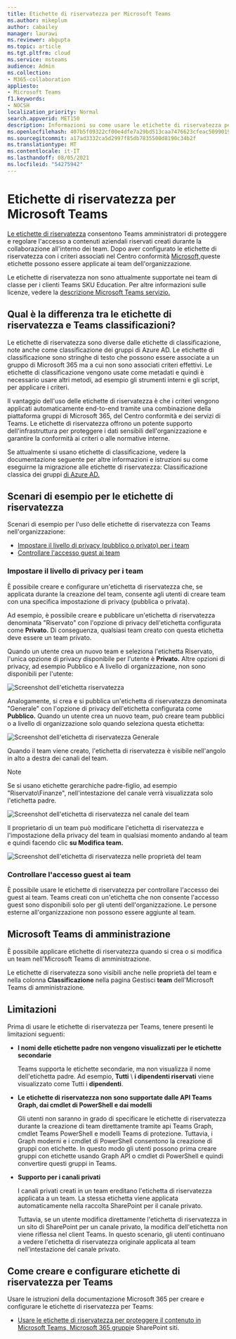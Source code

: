 ```yaml
---
title: Etichette di riservatezza per Microsoft Teams
ms.author: mikeplum
author: cabailey
manager: laurawi
ms.reviewer: abgupta
ms.topic: article
ms.tgt.pltfrm: cloud
ms.service: msteams
audience: Admin
ms.collection:
- M365-collaboration
appliesto:
- Microsoft Teams
f1.keywords:
- NOCSH
localization_priority: Normal
search.appverid: MET150
description: Informazioni su come usare le etichette di riservatezza per proteggere i team in Microsoft Teams.
ms.openlocfilehash: 407b5f09322cf00e4dfe7a29bd513caa7476623cfeac5099019cc2c3ffb6a248
ms.sourcegitcommit: a17ad3332ca5d2997f85db7835500d8190c34b2f
ms.translationtype: MT
ms.contentlocale: it-IT
ms.lasthandoff: 08/05/2021
ms.locfileid: "54275942"
---
```

# <a name="sensitivity-labels-for-microsoft-teams"></a>Etichette di riservatezza per Microsoft Teams

[Le etichette di riservatezza](/microsoft-365/compliance/sensitivity-labels) consentono Teams amministratori di proteggere e regolare l'accesso a contenuti aziendali riservati creati durante la collaborazione all'interno dei team. Dopo aver configurato le etichette di riservatezza con i criteri associati nel Centro conformità [Microsoft,](/microsoft-365/compliance/go-to-the-securitycompliance-center)queste etichette possono essere applicate ai team dell'organizzazione.

Le etichette di riservatezza non sono attualmente supportate nei team di classe per i clienti Teams SKU Education. Per altre informazioni sulle licenze, vedere la [descrizione Microsoft Teams servizio.](/office365/servicedescriptions/teams-service-description)

## <a name="whats-the-difference-between-sensitivity-labels-and-teams-classification-labels"></a>Qual è la differenza tra le etichette di riservatezza e Teams classificazioni?

Le etichette di riservatezza sono diverse dalle etichette di classificazione, note anche come classificazione dei gruppi di Azure AD. Le etichette di classificazione sono stringhe di testo che possono essere associate a un gruppo di Microsoft 365 ma a cui non sono associati criteri effettivi. Le etichette di classificazione vengono usate come metadati e quindi è necessario usare altri metodi, ad esempio gli strumenti interni e gli script, per applicare i criteri.

Il vantaggio dell'uso delle etichette di riservatezza è che i criteri vengono applicati automaticamente end-to-end tramite una combinazione della piattaforma gruppi di Microsoft 365, del Centro conformità e dei servizi di Teams. Le etichette di riservatezza offrono un potente supporto dell'infrastruttura per proteggere i dati sensibili dell'organizzazione e garantire la conformità ai criteri o alle normative interne.

Se attualmente si usano etichette di classificazione, vedere la documentazione seguente per altre informazioni e istruzioni su come eseguirne la migrazione alle etichette di riservatezza: Classificazione classica dei gruppi [di Azure AD.](/microsoft-365/compliance/sensitivity-labels-teams-groups-sites#classic-azure-ad-group-classification)

## <a name="example-scenarios-for-sensitivity-labels"></a>Scenari di esempio per le etichette di riservatezza

Scenari di esempio per l'uso delle etichette di riservatezza con Teams nell'organizzazione:

- [Impostare il livello di privacy (pubblico o privato) per i team](#set-the-privacy-level-for-teams)
- [Controllare l'accesso guest ai team](#control-guest-access-to-teams)

### <a name="set-the-privacy-level-for-teams"></a>Impostare il livello di privacy per i team

È possibile creare e configurare un'etichetta di riservatezza che, se applicata durante la creazione del team, consente agli utenti di creare team con una specifica impostazione di privacy (pubblica o privata).

Ad esempio, è possibile creare e pubblicare un'etichetta di riservatezza denominata "Riservato" con l'opzione di privacy dell'etichetta configurata come **Privato.** Di conseguenza, qualsiasi team creato con questa etichetta deve essere un team privato. 

Quando un utente crea un nuovo  team e seleziona l'etichetta Riservato, l'unica opzione di privacy disponibile per l'utente è **Privato.** Altre opzioni di privacy, ad esempio Pubblico e A livello di organizzazione, non sono disponibili per l'utente:

![Screenshot dell'etichetta riservatezza](media/sensitivity-labels-confidential-example.png)

Analogamente, si crea e si pubblica un'etichetta di riservatezza denominata "Generale" con l'opzione di privacy dell'etichetta configurata come **Pubblico.** Quando un utente crea un nuovo team, può creare team pubblici o a livello di organizzazione solo quando seleziona questa etichetta:

![Screenshot dell'etichetta di riservatezza Generale](media/sensitivity-labels-general-example.png)

Quando il team viene creato, l'etichetta di riservatezza è visibile nell'angolo in alto a destra dei canali del team. 

> [!NOTE]
> Se si usano etichette gerarchiche padre-figlio, ad esempio "Riservato\Finanze", nell'intestazione del canale verrà visualizzata solo l'etichetta padre.

![Screenshot dell'etichetta di riservatezza nel canale del team](media/sensitivity-labels-channel.png)

Il proprietario di un team può modificare l'etichetta di riservatezza e l'impostazione della privacy del team in qualsiasi momento andando al team e quindi facendo clic **su Modifica team.**

![Screenshot dell'etichetta di riservatezza nelle proprietà del team](media/sensitivity-labels-edit-team.png)

### <a name="control-guest-access-to-teams"></a>Controllare l'accesso guest ai team

È possibile usare le etichette di riservatezza per controllare l'accesso dei guest ai team. Teams creati con un'etichetta che non consente l'accesso guest sono disponibili solo per gli utenti dell'organizzazione. Le persone esterne all'organizzazione non possono essere aggiunte al team.

## <a name="microsoft-teams-admin-center"></a>Microsoft Teams di amministrazione

È possibile applicare etichette di riservatezza quando si crea o si modifica un team nell'Microsoft Teams di amministrazione. 

Le etichette di riservatezza sono visibili anche nelle proprietà del team e nella colonna **Classificazione** nella pagina Gestisci **team** dell'Microsoft Teams di amministrazione.

## <a name="limitations"></a>Limitazioni

Prima di usare le etichette di riservatezza per Teams, tenere presenti le limitazioni seguenti:

- **I nomi delle etichette padre non vengono visualizzati per le etichette secondarie**
    
    Teams supporta le etichette secondarie, ma non visualizza il nome dell'etichetta padre. Ad esempio, **Tutti** \\ **i dipendenti riservati** viene visualizzato come Tutti i **dipendenti**.

- **Le etichette di riservatezza non sono supportate dalle API Teams Graph, dai cmdlet di PowerShell e dai modelli**
    
    Gli utenti non saranno in grado di specificare le etichette di riservatezza durante la creazione di team direttamente tramite api Teams Graph, cmdlet Teams PowerShell e modelli Teams di protezione. Tuttavia, i Graph moderni e i cmdlet di PowerShell consentono la creazione di gruppi con etichette. In questo modo gli utenti possono prima creare gruppi con etichette usando Graph API o cmdlet di PowerShell e quindi convertire questi gruppi in Teams.

- **Supporto per i canali privati**
    
    I canali privati creati in un team ereditano l'etichetta di riservatezza applicata a un team. La stessa etichetta viene applicata automaticamente nella raccolta SharePoint per il canale privato.
    
    Tuttavia, se un utente modifica direttamente l'etichetta di riservatezza in un sito di SharePoint per un canale privato, la modifica dell'etichetta non viene riflessa nel client Teams. In questo scenario, gli utenti continuano a vedere l'etichetta di riservatezza originale applicata al team nell'intestazione del canale privato.

## <a name="how-to-create-and-configure-sensitivity-labels-for-teams"></a>Come creare e configurare etichette di riservatezza per Teams

Usare le istruzioni della documentazione Microsoft 365 per creare e configurare le etichette di riservatezza per Teams: 

- [Usare le etichette di riservatezza per proteggere il contenuto in Microsoft Teams, Microsoft 365 gruppi](/microsoft-365/compliance/sensitivity-labels-teams-groups-sites)e SharePoint siti.
